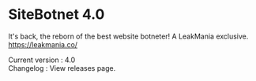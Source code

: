# SiteBotnet 4.0
It's back, the reborn of the best website botneter! A LeakMania exclusive. https://leakmania.co/

Current version : 4.0<br/>
Changelog : View releases page.
